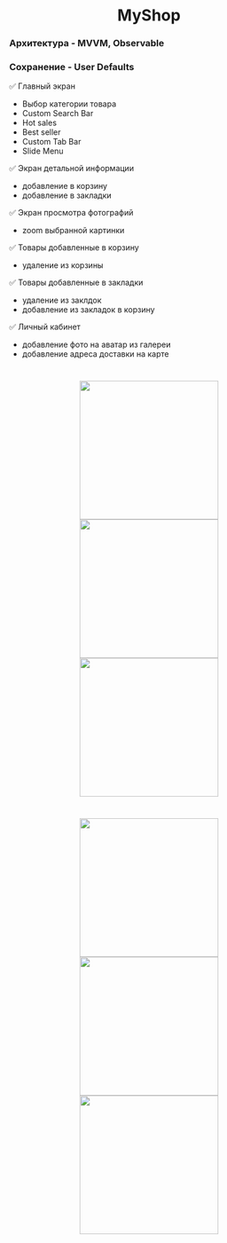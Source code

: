 
<h1 align="center">
    MyShop
</h1>

### Архитектура - MVVM, Observable
### Сохранение - User Defaults

:white_check_mark: Главный экран
  + Выбор категории товара
  + Custom Search Bar
  + Hot sales
  + Best seller
  + Custom Tab Bar
  + Slide Menu
  
:white_check_mark: Экран детальной информации
  + добавление в корзину
  + добавление в закладки
  
:white_check_mark: Экран просмотра фотографий
  + zoom выбранной картинки

:white_check_mark: Товары добавленные в корзину
  + удаление из корзины

:white_check_mark: Товары добавленные в закладки
  + удаление из заклдок
  + добавление из закладок в корзину
  
:white_check_mark: Личный кабинет
  + добавление фото на аватар из галереи
  + добавление адреса доставки на карте
  
<h1 align="center">
    <img src="https://github.com/ArturKondratev/MarketPlace/blob/main/Screenshots/main.png" width="250"> <img src="https://github.com/ArturKondratev/MarketPlace/blob/main/Screenshots/slideMenu.png" width="250"> <img src="https://github.com/ArturKondratev/MarketPlace/blob/main/Screenshots/map.png" width="250">
</h1>

<h1 align="center">
    <img src="https://github.com/ArturKondratev/MarketPlace/blob/main/Screenshots/card.png" width="250"> <img src="https://github.com/ArturKondratev/MarketPlace/blob/main/Screenshots/favorite.png" width="250"> <img src="https://github.com/ArturKondratev/MarketPlace/blob/main/Screenshots/profile.png" width="250">
</h1>
